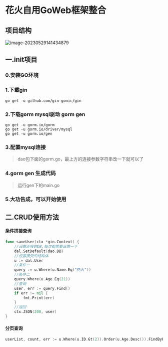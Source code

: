 # 花火自用GoWeb框架整合

## 项目结构

![image-20230529141434879](http://image.fzuhuahuo.cn/image-20230529141434879.png)

## 一.init项目

### 0.安装GO环境

### 1.下载gin

```shell
go get -u github.com/gin-gonic/gin
```

### 2.下载gorm mysql驱动 gorm gen

```shell
go get -u gorm.io/gorm
go get -u gorm.io/driver/mysql
go get -u gorm.io/gen
```

### 3.配置mysql连接

> dao包下面的gorm.go，最上方的连接参数字符串改一下就可以了

### 4.gorm gen 生成代码

>运行gen下的main.go

### 5.大功告成，可以开始使用

## 二.CRUD使用方法

#### 条件拼接查询

```go
func saveUser(ctx *gin.Context) {
	//设置连接的DB,每次都需要设置一下
	dal.SetDefault(dao.DB)
	//设置接受的结构体
	u := dal.User
	//条件一
	query := u.Where(u.Name.Eq("花火"))
	//条件二
	query.Where(u.Age.Eq(21))
	//查询
	user, err := query.Find()
	if err != nil {
		fmt.Print(err)
	}
	//返回
	ctx.JSON(200, user)
}

```

#### 分页查询

```go
userList, count, err := u.Where(u.ID.Gt(2)).Order(u.Age.Desc()).FindByPage(1, 1)
```



